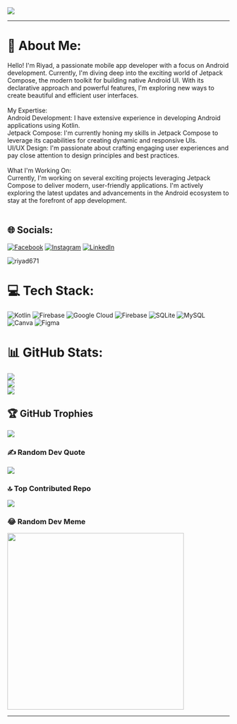 <img src="img/animated_logo/banner_Riyad.gif">

---
# 💫 About Me:
Hello! I'm Riyad, a passionate mobile app developer with a focus on Android development. Currently, I'm diving deep into the exciting world of Jetpack Compose, the modern toolkit for building native Android UI. With its declarative approach and powerful features, I'm exploring new ways to create beautiful and efficient user interfaces.<br><br>My Expertise:<br>Android Development: I have extensive experience in developing Android applications using Kotlin.<br>Jetpack Compose: I'm currently honing my skills in Jetpack Compose to leverage its capabilities for creating dynamic and responsive UIs.<br>UI/UX Design: I'm passionate about crafting engaging user experiences and pay close attention to design principles and best practices.<br><br>What I'm Working On:<br>Currently, I'm working on several exciting projects leveraging Jetpack Compose to deliver modern, user-friendly applications. I'm actively exploring the latest updates and advancements in the Android ecosystem to stay at the forefront of app development.<br><br>


## 🌐 Socials:
[![Facebook](https://img.shields.io/badge/Facebook-%231877F2.svg?logo=Facebook&logoColor=white)](https://facebook.com/yousufhasanriyad.yhrjfj) [![Instagram](https://img.shields.io/badge/Instagram-%23E4405F.svg?logo=Instagram&logoColor=white)](https://instagram.com/yousufhasanriyad.yhrjfj) [![LinkedIn](https://img.shields.io/badge/LinkedIn-%230077B5.svg?logo=linkedin&logoColor=white)](https://linkedin.com/in/in/yhrjfj)
<p align="left"> <img src="https://komarev.com/ghpvc/?username=riyad671&label=Profile%20views&color=0e75b6&style=flat" alt="riyad671" /> </p>

# 💻 Tech Stack:
![Kotlin](https://img.shields.io/badge/kotlin-%237F52FF.svg?style=for-the-badge&logo=kotlin&logoColor=white) ![Firebase](https://img.shields.io/badge/firebase-%23039BE5.svg?style=for-the-badge&logo=firebase) ![Google Cloud](https://img.shields.io/badge/GoogleCloud-%234285F4.svg?style=for-the-badge&logo=google-cloud&logoColor=white) ![Firebase](https://img.shields.io/badge/Firebase-039BE5?style=for-the-badge&logo=Firebase&logoColor=white) ![SQLite](https://img.shields.io/badge/sqlite-%2307405e.svg?style=for-the-badge&logo=sqlite&logoColor=white) ![MySQL](https://img.shields.io/badge/mysql-%2300000f.svg?style=for-the-badge&logo=mysql&logoColor=white) ![Canva](https://img.shields.io/badge/Canva-%2300C4CC.svg?style=for-the-badge&logo=Canva&logoColor=white) ![Figma](https://img.shields.io/badge/figma-%23F24E1E.svg?style=for-the-badge&logo=figma&logoColor=white)
# 📊 GitHub Stats:
![](https://github-readme-stats.vercel.app/api?username=yhrjfj&theme=dark&hide_border=false&include_all_commits=true&count_private=true)<br/>
![](https://github-readme-streak-stats.herokuapp.com/?user=yhrjfj&theme=dark&hide_border=false)<br/>
![](https://github-readme-stats.vercel.app/api/top-langs/?username=yhrjfj&theme=dark&hide_border=false&include_all_commits=true&count_private=true&layout=compact)

## 🏆 GitHub Trophies
![](https://github-profile-trophy.vercel.app/?username=yhrjfj&theme=radical&no-frame=false&no-bg=false&margin-w=4)

### ✍️ Random Dev Quote
![](https://quotes-github-readme.vercel.app/api?type=horizontal&theme=radical)

### 🔝 Top Contributed Repo
![](https://github-contributor-stats.vercel.app/api?username=yhrjfj&limit=5&theme=dark&combine_all_yearly_contributions=true)

### 😂 Random Dev Meme
<img src='https://randommeme-five.vercel.app/' style="height: 400px;"/>

---
